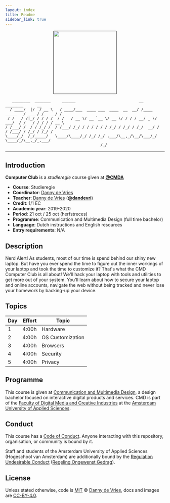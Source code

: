 ```yaml
---
layout: index
title: Readme
sidebar_link: true
---
```

<p align="center">
    <a href="" target="_blank"><img width="200" src="https://dandevri.github.io/cmd-computer-club/docs/cmd_icon_laptop.png">        </a><br>
</p>

```
   ________  _______     ______                            __               ________      __
  / ____/  |/  / __ \   / ____/___  ____ ___  ____  __  __/ /____  _____   / ____/ /_  __/ /_
 / /   / /|_/ / / / /  / /   / __ \/ __ `__ \/ __ \/ / / / __/ _ \/ ___/  / /   / / / / / __ \
/ /___/ /  / / /_/ /  / /___/ /_/ / / / / / / /_/ / /_/ / /_/  __/ /     / /___/ / /_/ / /_/ /
\____/_/  /_/_____/   \____/\____/_/ /_/ /_/ .___/\__,_/\__/\___/_/      \____/_/\__,_/_.___/
                                          /_/
```

------

## Introduction
 **Computer Club** is a *studieregie* course given at [**@CMDA**][cmda]

*   **Course**: Studieregie
*   **Coordinator**: [Danny de Vries][dangit]
*   **Teacher**:
    [Danny de Vries][dangit] ([**@dandevri**][danweb])
*   **Credit**: 1/1 EC
*   **Academic year**: 2019-2020
*   **Period**: 21 oct / 25 oct (herfstreces)
*   **Programme**: Communication and Multimedia Design (full time bachelor)
*   **Language**: Dutch instructions and English resources
*   **Entry requirements**: N/A

## Description
Nerd Alert! As students, most of our time is spend behind our shiny new laptop. But have you ever spend the time to figure out the inner workings of your laptop and took the time to customize it? That's what the CMD Computer Club is all about! We'll hack your laptop with tools and utilities to get more out of your system. You'll learn about how to secure your laptop and online accounts, navigate the web without being tracked and never lose your homework by backing-up your device.

## Topics

| Day | Effort | Topic                   |
| ---- | -----: | ---------------------- |
| 1    |  4:00h | Hardware               |
| 2    |  4:00h | OS Customization       |
| 3    |  4:00h | Browsers               |
| 4    |  4:00h | Security               |
| 5    |  4:00h | Privacy                |

## Programme

This course is given at [Communication and Multimedia Design][bachelor], a
design bachelor focused on interactive digital products and services.  CMD is
part of the [Faculty of Digital Media and Creative Industries][faculty] at the
[Amsterdam University of Applied Sciences][university].

## Conduct

This course has a [Code of Conduct][coc].  Anyone interacting with this
repository, organisation, or community is bound by it.

Staff and students of the Amsterdam University of Applied Sciences (Hogeschool
van Amsterdam) are additionally bound by the [Regulation Undesirable
Conduct][ruc] ([Regeling Ongewenst Gedrag][rog]).

## License

Unless stated otherwise, code is [MIT][] © [Danny de Vries][author], docs and images are [CC-BY-4.0][].

[cmda]: https://github.com/cmda
[dangit]: https://github.com/dandevri
[danweb]: https://dandevri.es
[author]: https://dandevri.es
[bachelor]: https://www.cmd-amsterdam.nl/english/
[faculty]: https://www.amsterdamuas.com/faculty/fdmci/faculty-of-digital-media-and-creative-industries.html
[university]: https://www.amsterdamuas.com
[coc]: code-of-conduct.md
[mit]: license.md#code
[cc-by-4.0]: license.md#documentation-and-images
[ruc]: https://www.amsterdamuas.com/practical-matters/algemeen/hva-breed/juridische-zaken/legal-affairs/regulation-undesirable-conduct/regulation-undesirable-conduct.html#anker-3-complaints-authority
[rog]: https://www.hva.nl/praktisch/algemeen/hva-breed/juridische-zaken/loket-beroep-bezwaar-en-klacht/regeling-ongewenst-gedrag/regeling-ongewenst-gedrag.html?origin=gbS4rg%2FDTZuxQ6lGVF%2BN1A
